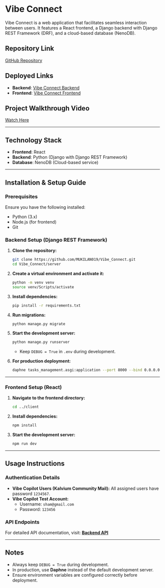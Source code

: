 # Vibe Connect

Vibe Connect is a web application that facilitates seamless interaction between users. It features a React frontend, a Django backend with Django REST Framework (DRF), and a cloud-based database (NenoDB).

## Repository Link
[GitHub Repository](https://github.com/MUKILAN019/Vibe_Connect)

## Deployed Links
- **Backend**: [Vibe Connect Backend](https://vibe-connect-15wk.onrender.com/)
- **Frontend**: [Vibe Connect Frontend](https://vibe-connect-nine.vercel.app/)

## Project Walkthrough Video
[Watch Here](https://drive.google.com/file/d/1V9iXcd60TMIkMoTm7eO767bLfktFLkF5/view)

---

## Technology Stack
- **Frontend**: React
- **Backend**: Python (Django with Django REST Framework)
- **Database**: NenoDB (Cloud-based service)

---

## Installation & Setup Guide

### Prerequisites
Ensure you have the following installed:
- Python (3.x)
- Node.js (for frontend)
- Git

### Backend Setup (Django REST Framework)

1. **Clone the repository:**
   ```sh
   git clone https://github.com/MUKILAN019/Vibe_Connect.git
   cd Vibe_Connect/server
   ```

2. **Create a virtual environment and activate it:**
   ```sh
   python -m venv venv
   source venv/Scripts/activate  
   ```

3. **Install dependencies:**
   ```sh
   pip install -r requirements.txt
   ```

4. **Run migrations:**
   ```sh
   python manage.py migrate
   ```

5. **Start the development server:**
   ```sh
   python manage.py runserver  
   ```
   - Keep `DEBUG = True` in `.env` during development.

6. **For production deployment:**
   ```sh
   daphne tasks_management.asgi:application --port 8000 --bind 0.0.0.0
   ```

---

### Frontend Setup (React)

1. **Navigate to the frontend directory:**
   ```sh
   cd ../client
   ```

2. **Install dependencies:**
   ```sh
   npm install
   ```

3. **Start the development server:**
   ```sh
   npm run dev
   ```

---

## Usage Instructions

### Authentication Details
- **Vibe Copilot Users (Kalvium Community Mail):** All assigned users have password `1234567`.
- **Vibe Copilot Test Account:**
  - Username: `sham@gmail.com`
  - Password: `123456`

### API Endpoints
For detailed API documentation, visit: **[Backend API](https://vibe-connect-15wk.onrender.com/)**

---

## Notes
- Always keep `DEBUG = True` during development.
- In production, use **Daphne** instead of the default development server.
- Ensure environment variables are configured correctly before deployment.

